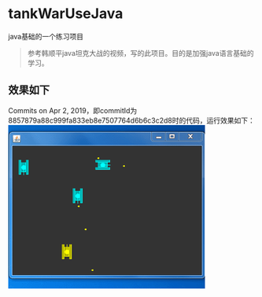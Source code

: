 # tankWarUseJava
java基础的一个练习项目
> 参考韩顺平java坦克大战的视频，写的此项目。目的是加强java语言基础的学习。

## 效果如下
Commits on Apr 2, 2019，即commitId为8857879a88c999fa833eb8e7507764d6b6c3c2d8时的代码，运行效果如下：
![tank](./class9/static/GIF.gif)